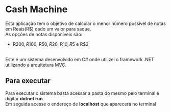 # Cash Machine

Esta aplicação tem o objetivo de calcular o menor número possível de notas em Reais(R$) dado um valor para saque.<br />
As opções de notas disponíveis são:
+ R$200, R$100, R$50, R$20, R$10, R$5 e R$2
<br />
Este é um sistema desenvolvido em C# onde utilizei o framework .NET utilizando a arquitetura MVC.

## Para executar

Para executar o sistema basta acessar a pasta do mesmo pelo terminal e digitar **dotnet run** <br />
Em seguida acesse o endereço de **localhost** que aparecerá no terminal
